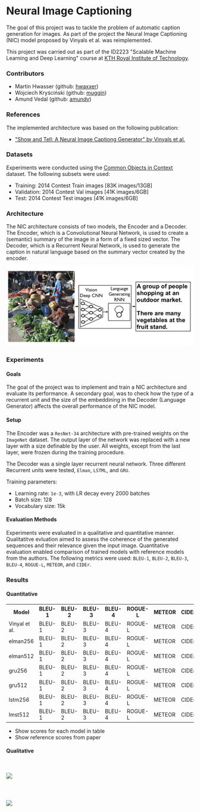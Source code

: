 

# Neural Image Captioning
The goal of this project was to tackle the problem of automatic caption generation for images. As part of the project the Neural Image Captioning (NIC) model proposed by Vinyals et al. was reimplemented.

This project was carried out as part of the ID2223 "Scalable Machine Learning and Deep Learning" course at [KTH Royal Institute of Technology](http://kth.se).

### Contributors
- Martin Hwasser (github: [hwaxxer](https://github.com/hwaxxer/)) 
- Wojciech Kryściński (github: [muggin](https://github.com/muggin/))
- Amund Vedal (github: [amundv](https://github.com/amundv))

### References
The implemented architecture was based on the following publication:
- ["Show and Tell: A Neural Image Captiong Generator" by Vinyals et al.](https://arxiv.org/abs/1411.4555)

### Datasets
Experiments were conducted using the [Common Objects in Context](http://cocodataset.org/) dataset. The following subsets were used:
- Training: 2014 Contest Train images [83K images/13GB]
- Validation: 2014 Contest Val images [41K images/6GB]
- Test: 2014 Contest Test images [41K images/6GB]

### Architecture
The NIC architecture consists of two models, the Encoder and a Decoder. The Encoder, which is a Convolutional Neural Network, is used to create a (semantic) summary of the image in a form of a fixed sized vector. The Decoder, which is a Recurrent Neural Network, is used to generate the caption in natural language based on the summary vector created by the encoder.

<p align="center">
<img src="/report/nic-model.png" width=600>
</p>

### Experiments
#### Goals
The goal of the project was to implement and train a NIC architecture and evaluate its performance. A secondary goal, was to check how the type of a recurrent unit and the size of the embeddining in the Decoder (Language Generator) affects the overall performance of the NIC model.

#### Setup
The Encoder was a `ResNet-34` architecture with pre-trained weights on the `ImageNet` dataset. The output layer of the network was replaced with a new layer with a size definable by the user. All weights, except from the last layer, were frozen during the training procedure.

The Decoder was a single layer recurrent neural network. Three different Recurrent units were tested, `Elman`, `LSTML`, and `GRU`.

Training parameters:
- Learning rate: `1e-3`, with LR decay every 2000 batches
- Batch size: 128
- Vocabulary size: 15k

#### Evaluation Methods
Experiments were evaluated in a qualitative and quantitative manner. Qualitatitve evluation aimed to assess the coherence of the generated sequences and their relevance given the input image. Quantitative evaluation enabled comparison of trained models with reference models from the authors. The following metrics were used: `BLEU-1`, `BLEU-2`, `BLEU-3`, `BLEU-4`, `ROGUE-L`, `METEOR`, and `CIDEr`. 

### Results
#### Quantitative
<table align="center">
  <tr>
    <th>Model</th>
    <th>BLEU-1</th>
    <th>BLEU-2</th>
    <th>BLEU-3</th>
    <th>BLEU-4</th>    
    <th>ROGUE-L</th>
    <th>METEOR</th>
    <th>CIDEr</th>
  </tr>
  <tr>
    <td>Vinyal et al.</td>
    <td>BLEU-1</td>
    <td>BLEU-2</td>
    <td>BLEU-3</td>
    <td>BLEU-4</td>    
    <td>ROGUE-L</td>
    <td>METEOR</td>
    <td>CIDEr</td>
  </tr>
  <tr>
    <td>elman256</td>
    <td>BLEU-1</td>
    <td>BLEU-2</td>
    <td>BLEU-3</td>
    <td>BLEU-4</td>    
    <td>ROGUE-L</td>
    <td>METEOR</td>
    <td>CIDEr</td>
  </tr>
  <tr>
    <td>elman512</td>
    <td>BLEU-1</td>
    <td>BLEU-2</td>
    <td>BLEU-3</td>
    <td>BLEU-4</td>    
    <td>ROGUE-L</td>
    <td>METEOR</td>
    <td>CIDEr</td>
  </tr>
  <tr>
    <td>gru256</td>
    <td>BLEU-1</td>
    <td>BLEU-2</td>
    <td>BLEU-3</td>
    <td>BLEU-4</td>    
    <td>ROGUE-L</td>
    <td>METEOR</td>
    <td>CIDEr</td>
  </tr>
  <tr>
    <td>gru512</td>
    <td>BLEU-1</td>
    <td>BLEU-2</td>
    <td>BLEU-3</td>
    <td>BLEU-4</td>    
    <td>ROGUE-L</td>
    <td>METEOR</td>
    <td>CIDEr</td>
  </tr>
  <tr>
    <td>lstm256</td>
    <td>BLEU-1</td>
    <td>BLEU-2</td>
    <td>BLEU-3</td>
    <td>BLEU-4</td>    
    <td>ROGUE-L</td>
    <td>METEOR</td>
    <td>CIDEr</td>
  </tr>
  <tr>
    <td>lmst512</td>
    <td>BLEU-1</td>
    <td>BLEU-2</td>
    <td>BLEU-3</td>
    <td>BLEU-4</td>    
    <td>ROGUE-L</td>
    <td>METEOR</td>
    <td>CIDEr</td>
  </tr>
</table>

- Show scores for each model in table
- Show reference scores from paper

#### Qualitative
#  <div>
#  <img align="center" src="/misc/ss1.png" width=405>
#  <img align="center" src="/misc/ss2.png" width=415>
#  </div>
